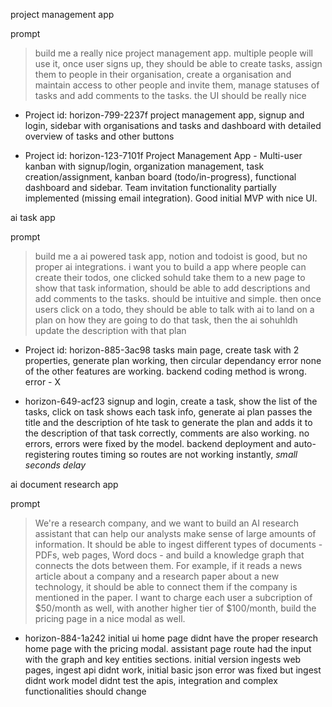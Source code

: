 project management app

prompt
> build me a really nice project management app. multiple people will use it, once user signs up, they should be able to create tasks, assign them to people in their organisation, create a organisation and maintain access to other people and invite them, manage statuses of tasks and add comments to the tasks. the UI should be really nice

- Project id: horizon-799-2237f
  project management app, signup and login, sidebar with organisations and tasks and dashboard with detailed overview of tasks and other buttons

- Project id: horizon-123-7101f
  Project Management App - Multi-user kanban with signup/login, organization management, task creation/assignment, kanban board (todo/in-progress), functional dashboard and sidebar. Team invitation functionality partially implemented (missing email integration). Good initial MVP with nice UI.


ai task app

prompt
> build me a ai powered task app, notion and todoist is good, but no proper ai integrations. i want you to build a app where people can create their todos, one clicked sohuld take them to a new page to show that task information, should be able to add descriptions and add comments to the tasks. should be intuitive and simple. then once users click on a todo, they should be able to talk with ai to land on a plan on how they are going to do that task, then the ai sohuhldh update the description with that plan

- Project id: horizon-885-3ac98
  tasks main page, create task with 2 properties, generate plan working, then circular dependancy error none of the other features are working. backend coding method is wrong. error - X

- horizon-649-acf23
  signup and login, create a task, show the list of the tasks, click on task shows each task info, generate ai plan passes the title and the description of hte task to generate the plan and adds it to the description of that task correctly, comments are also working. no errors, errors were fixed by the model.
  backend deployment and auto-registering routes timing so routes are not working instantly, *small seconds delay*


ai document research app

prompt
> We're a research company, and we want to build an AI research assistant that can help our analysts make sense of large amounts of information. It should be able to ingest different types of documents - PDFs, web pages, Word docs - and build a knowledge graph that connects the dots between them. For example, if it reads a news article about a company and a research paper about a new technology, it should be able to connect them if the company is mentioned in the paper. I want to charge each user a subcription of $50/month as well, with another higher tier of $100/month, build the pricing page in a nice modal as well.

- horizon-884-1a242
  initial ui home page didnt have the proper research home page with the pricing modal. assistant page route had the input with the graph and key entities sections.
  initial version ingests web pages, ingest api didnt work, initial basic json error was fixed but ingest didnt work
  model didnt test the apis, integration and complex functionalities should change
